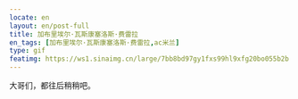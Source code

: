 ```yaml
---
locate: en
layout: en/post-full
title: 加布里埃尔·瓦斯康塞洛斯·费雷拉
en_tags: [加布里埃尔·瓦斯康塞洛斯·费雷拉,ac米兰]
type: gif
featimg: https://ws1.sinaimg.cn/large/7bb8bd97gy1fxs99hl9xfg20bo055b2b.gif
---
```


大哥们，都往后稍稍吧。